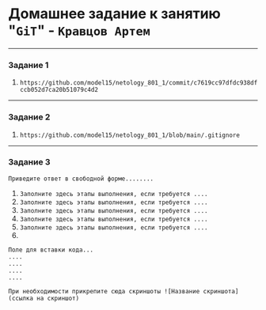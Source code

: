 # Домашнее задание к занятию "`GiT`" - `Кравцов Артем`


---

### Задание 1

1. `https://github.com/model15/netology_801_1/commit/c7619cc97dfdc938dfccb052d7ca20b51079c4d2`

---

### Задание 2


1. `https://github.com/model15/netology_801_1/blob/main/.gitignore`

---

### Задание 3

`Приведите ответ в свободной форме........`

1. `Заполните здесь этапы выполнения, если требуется ....`
2. `Заполните здесь этапы выполнения, если требуется ....`
3. `Заполните здесь этапы выполнения, если требуется ....`
4. `Заполните здесь этапы выполнения, если требуется ....`
5. `Заполните здесь этапы выполнения, если требуется ....`
6. 

```
Поле для вставки кода...
....
....
....
....
```

`При необходимости прикрепитe сюда скриншоты
![Название скриншота](ссылка на скриншот)`

